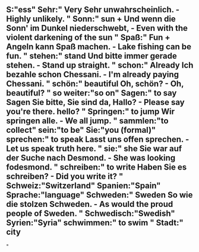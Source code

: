 S:"ess"
Sehr:"
Very
Sehr unwahrscheinlich. - Highly unlikely.
"
Sonn:"
sun
+
Und wenn die Sonn' im Dunkel niederschwebt, - Even with the violent darkening of the sun
"
Spaß:"
Fun
+
Angeln kann Spaß machen. - Lake fishing can be fun.
"
stehen:"
stand
Und bitte immer gerade stehen. - Stand up straight.
"
schon:"
Already
Ich bezahle schon Chessani. - I'm already paying Chessani.
"
schön:"
beautiful
Oh, schön? - Oh, beautiful?
"
so weiter:"so on"
Sagen:"
to say
Sagen Sie bitte, Sie sind da, Hallo? - Please say you're there. hello?
"
Springen:"
to jump
Wir springen alle. - We all jump.
"
sammlen:"to collect"
sein:"to be"
Sie:"you (formal)"
sprechen:"
to speak
Lasst uns offen sprechen. - Let us speak truth here.
"
sie:"
she
Sie war auf der Suche nach Desmond. - She was looking fodesmond.
"
schreiben:"
to write
Haben Sie es schreiben? - Did you write it?
"
Schweiz:"Switzerland"
Spanien:"Spain"
Sprache:"language"
Schweden:"
Sweden
So wie die stolzen Schweden. -  As would the proud people of Sweden.
"
Schwedisch:"Swedish"
Syrien:"Syria"
schwimmen:"
to swim
"
Stadt:"
city
-
"